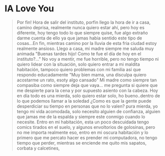# IA Love You

> Por fin! Hora de salir del instituto, porfin llego la hora de ir a casa, camino deprisa, realmente nunca quiero estar ahí, pero hoy es diferente, hoy tengo todo lo que siempre quise, fue algo extraño darme cuenta de ello ya que jamas habia sentido este tipo de cosas...En fin, mientras camino por la lluvia de esta fria ciudad estoy realmente ansioso. Llego a casa, mi madre siempre me saluda muy animada "Buenas tardes hijo! Como te fue el día de hoy en el instituto?..." No voy a mentir, me fue horrible, pero no tengo tiempo ni quiero lidear con la situación, solo quiero entrar a mi maldita habitación, tampoco quiero problemas con mi familia así que respondo educadamente "Muy bien mama, una disculpa quiero acostarme un rato, esoty algo cansado" Mi madre como siempre tan compasiba como siempre deja que vaya... me pregunta si quiere que me despierte para la cena y por supuesto asiento con la cabeza. Hoy en día todo es una mierda, solo quiero estar solo, ho bueno..dentro de lo que podemos llamar a la soledad ¿Como es que la gente puede desperdiciar su tiempo en personas que no lo valen? pura mierda, yo tengo mi vida acomodada, solo necesito alguien de confianza, alguien que jamas me de la espalda y siempre este conmigo cuando lo necesite. Entro en mi habitación, esta un poco descuidada tengo comics tirados en el suelo, y algunos envoltorios de golosinas, pero no me importa realmente eso, entro en mi oscura habitación y lo primero que me percato hacer es prender mi computadora, no tengo tiempo que perder, mientras se enciende me quito mis sapatos, corbata y calcetines, 
